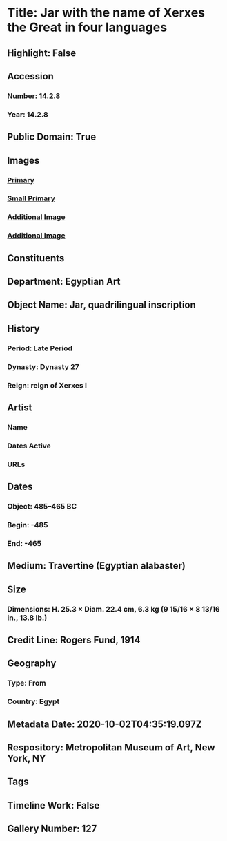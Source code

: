 # Title: Jar with the name of Xerxes the Great in four languages
## Highlight: False
## Accession
### Number: 14.2.8
### Year: 14.2.8
## Public Domain: True
## Images
### [Primary](https://images.metmuseum.org/CRDImages/eg/original/DP-16934-001.jpg)
### [Small Primary](https://images.metmuseum.org/CRDImages/eg/web-large/DP-16934-001.jpg)
### [Additional Image](https://images.metmuseum.org/CRDImages/eg/original/DP-16934-002.jpg)
### [Additional Image](https://images.metmuseum.org/CRDImages/eg/original/hb14_2_8.jpg)
## Constituents
## Department: Egyptian Art
## Object Name: Jar, quadrilingual inscription
## History
### Period: Late Period
### Dynasty: Dynasty 27
### Reign: reign of  Xerxes I
## Artist
### Name
### Dates Active
### URLs
## Dates
### Object: 485–465 BC
### Begin: -485
### End: -465
## Medium: Travertine (Egyptian alabaster)
## Size
### Dimensions: H. 25.3 × Diam. 22.4 cm, 6.3 kg (9 15/16 × 8 13/16 in., 13.8 lb.)
## Credit Line: Rogers Fund, 1914
## Geography
### Type: From
### Country: Egypt
## Metadata Date: 2020-10-02T04:35:19.097Z
## Respository: Metropolitan Museum of Art, New York, NY
## Tags
## Timeline Work: False
## Gallery Number: 127